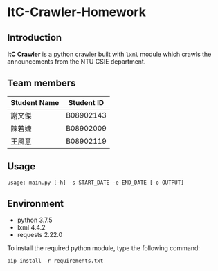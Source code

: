 # ItC-Crawler-Homework

## Introduction
**ItC Crawler** is a python crawler built with `lxml` module which crawls the announcements from the NTU CSIE department.

## Team members
| Student Name | Student ID |
| --- | --- |
| 謝文傑 | B08902143 |
| 陳若婕 | B08902009 |
| 王風意 | B08902119 |

## Usage

```
usage: main.py [-h] -s START_DATE -e END_DATE [-o OUTPUT]
```
## Environment

* python 3.7.5
* lxml 4.4.2
* requests 2.22.0

To install the required python module, type the following command:
```
pip install -r requirements.txt
```

